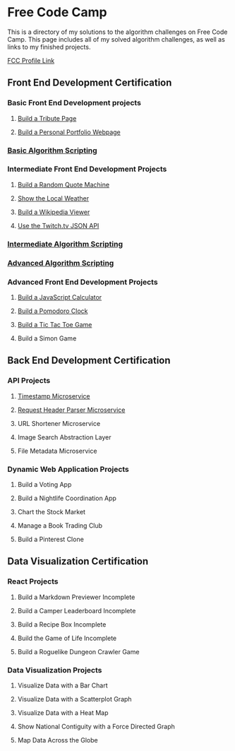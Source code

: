 # Free Code Camp
This is a directory of my solutions to the algorithm challenges on Free Code Camp. This page includes all of my solved algorithm challenges, as well as links to my finished projects.

[FCC Profile Link](https://www.freecodecamp.com/wildlifehexagon)


## Front End Development Certification

### Basic Front End Development projects
1. [Build a Tribute Page](https://codepen.io/wildlifehexagon/full/GozYYd/)

2. [Build a Personal Portfolio Webpage](https://wildlifehexagon.github.io/)


### [Basic Algorithm Scripting](https://github.com/wildlifehexagon/free-code-camp/tree/master/basic-algorithms)

### Intermediate Front End Development Projects
1. [Build a Random Quote Machine](https://wildlifehexagon.github.io/random-quote-generator/)

2. [Show the Local Weather](http://www.erichartline.net/portfolio/local-weather-app/)

3. [Build a Wikipedia Viewer](https://wildlifehexagon.github.io/wikipedia-viewer/)

4. [Use the Twitch.tv JSON API](https://wildlifehexagon.github.io/twitchtv-channel-app/)


### [Intermediate Algorithm Scripting](https://github.com/wildlifehexagon/free-code-camp/tree/master/intermediate-algorithms)

### [Advanced Algorithm Scripting](https://github.com/wildlifehexagon/free-code-camp/tree/master/advanced-algorithms)

### Advanced Front End Development Projects
1. [Build a JavaScript Calculator](https://wildlifehexagon.github.io/javascript-calculator/)

2. [Build a Pomodoro Clock](https://wildlifehexagon.github.io/pomodoro-clock/)

3. [Build a Tic Tac Toe Game](https://wildlifehexagon.github.io/tic-tac-toe/)

4. Build a Simon Game


## Back End Development Certification

### API Projects
1. [Timestamp Microservice](https://radiant-journey-45459.herokuapp.com/)

2. [Request Header Parser Microservice](https://salty-island-31009.herokuapp.com/)

3. URL Shortener Microservice

4. Image Search Abstraction Layer

5. File Metadata Microservice

### Dynamic Web Application Projects
1. Build a Voting App

2. Build a Nightlife Coordination App

3. Chart the Stock Market

4. Manage a Book Trading Club

5. Build a Pinterest Clone


## Data Visualization Certification

### React Projects
1. Build a Markdown Previewer Incomplete

2. Build a Camper Leaderboard Incomplete

3. Build a Recipe Box Incomplete

4. Build the Game of Life Incomplete

5. Build a Roguelike Dungeon Crawler Game

### Data Visualization Projects
1. Visualize Data with a Bar Chart

2. Visualize Data with a Scatterplot Graph

3. Visualize Data with a Heat Map

4. Show National Contiguity with a Force Directed Graph

5. Map Data Across the Globe
